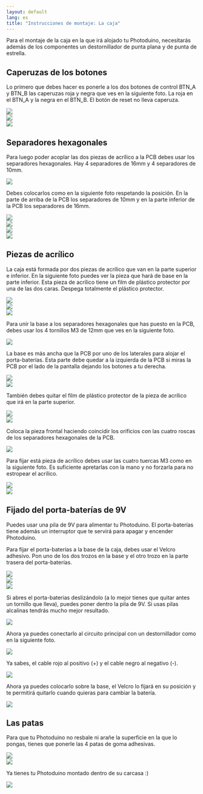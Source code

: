 ```yaml
---
layout: default
lang: es
title: "Instrucciones de montaje: La caja"
---
```

Para el montaje de la caja en la que irá alojado tu Photoduino, necesitarás además de los componentes un destornillador de punta plana y de punta de estrella.

## Caperuzas de los botones

Lo primero que debes hacer es ponerle a los dos botones de control BTN\_A y BTN\_B las caperuzas roja y negra que ves en la siguiente foto. La roja en el BTN\_A y la negra en el BTN\_B. El botón de reset no lleva caperuza.

![](../../../../../assets/images/shield3-case-00.jpg)  
![](../../../../../assets/images/shield3-case-01.jpg)  
![](../../../../../assets/images/shield3-case-02.jpg)

## Separadores hexagonales

Para luego poder acoplar las dos piezas de acrílico a la PCB debes usar los separadores hexagonales. Hay 4 separadores de 16mm y 4 separadores de 10mm.

![](../../../../../assets/images/shield3-case-03.jpg)

Debes colocarlos como en la siguiente foto respetando la posición. En la parte de arriba de la PCB los separadores de 10mm y en la parte inferior de la PCB los separadores de 16mm.

![](../../../../../assets/images/shield3-case-04.jpg)  
![](../../../../../assets/images/shield3-case-05.jpg)  
![](../../../../../assets/images/shield3-case-06.jpg)  
![](../../../../../assets/images/shield3-case-07.jpg)

## Piezas de acrílico

La caja está formada por dos piezas de acrílico que van en la parte superior e inferior. En la siguiente foto puedes ver la pieza que hará de base en la parte inferior. Esta pieza de acrílico tiene un film de plástico protector por una de las dos caras. Despega totalmente el plástico protector.

![](../../../../../assets/images/shield3-case-08.jpg)  
![](../../../../../assets/images/shield3-case-09.jpg)  
![](../../../../../assets/images/shield3-case-10.jpg)

Para unir la base a los separadores hexagonales que has puesto en la PCB, debes usar los 4 tornillos M3 de 12mm que ves en la siguiente foto.

![](../../../../../assets/images/shield3-case-11.jpg)

La base es más ancha que la PCB por uno de los laterales para alojar el porta-baterías. Esta parte debe quedar a la izquierda de la PCB si miras la PCB por el lado de la pantalla dejando los botones a tu derecha.

![](../../../../../assets/images/shield3-case-12.jpg)  
![](../../../../../assets/images/shield3-case-13.jpg)

También debes quitar el film de plástico protector de la pieza de acrílico que irá en la parte superior.

![](../../../../../assets/images/shield3-case-14.jpg)  
![](../../../../../assets/images/shield3-case-15.jpg)

Coloca la pieza frontal haciendo coincidir los orificios con las cuatro roscas de los separadores hexagonales de la PCB.

![](../../../../../assets/images/shield3-case-16.jpg)

Para fijar está pieza de acrílico debes usar las cuatro tuercas M3 como en la siguiente foto. Es suficiente apretarlas con la mano y no forzarla para no estropear el acrílico.

![](../../../../../assets/images/shield3-case-17.jpg)  
![](../../../../../assets/images/shield3-case-18.jpg)

## Fijado del porta-baterías de 9V

Puedes usar una pila de 9V para alimentar tu Photoduino. El porta-baterías tiene además un interruptor que te servirá para apagar y encender Photoduino.

Para fijar el porta-baterías a la base de la caja, debes usar el Velcro adhesivo. Pon uno de los dos trozos en la base y el otro trozo en la parte trasera del porta-baterías.

![](../../../../../assets/images/shield3-case-19.jpg)  
![](../../../../../assets/images/shield3-case-20.jpg)  
![](../../../../../assets/images/shield3-case-21.jpg)

Si abres el porta-baterias deslizándolo (a lo mejor tienes que quitar antes un tornillo que lleva), puedes poner dentro la pila de 9V. Si usas pilas alcalinas tendrás mucho mejor resultado.

![](../../../../../assets/images/shield3-case-22.jpg)

Ahora ya puedes conectarlo al circuito principal con un destornillador como en la siguiente foto.

![](../../../../../assets/images/shield3-case-23.jpg)

Ya sabes, el cable rojo al positivo (+) y el cable negro al negativo (-).

![](../../../../../assets/images/shield3-case-24.jpg)

Ahora ya puedes colocarlo sobre la base, el Velcro lo fijará en su posición y te permitirá quitarlo cuando quieras para cambiar la batería.

![](../../../../../assets/images/shield3-case-25.jpg)

## Las patas

Para que tu Photoduino no resbale ni arañe la superficie en la que lo pongas, tienes que ponerle las 4 patas de goma adhesivas.

![](../../../../../assets/images/shield3-case-26.jpg)  
![](../../../../../assets/images/shield3-case-27.jpg)

Ya tienes tu Photoduino montado dentro de su carcasa :)

![](../../../../../assets/images/shield3-case-28.jpg)
